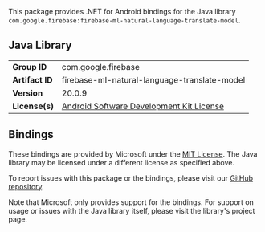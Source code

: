 This package provides .NET for Android bindings for the Java library `com.google.firebase:firebase-ml-natural-language-translate-model`.

## Java Library

| | |
|-|-|
| **Group ID** | com.google.firebase |
| **Artifact ID** | firebase-ml-natural-language-translate-model |
| **Version** | 20.0.9 |
| **License(s)** | [Android Software Development Kit License](https://developer.android.com/studio/terms.html) |

## Bindings

These bindings are provided by Microsoft under the [MIT License](https://opensource.org/licenses/MIT). The Java
library may be licensed under a different license as specified above.

To report issues with this package or the bindings, please visit our [GitHub repository](https://aka.ms/android-libraries).

Note that Microsoft only provides support for the bindings. For support on
usage or issues with the Java library itself, please visit the library's project page.
